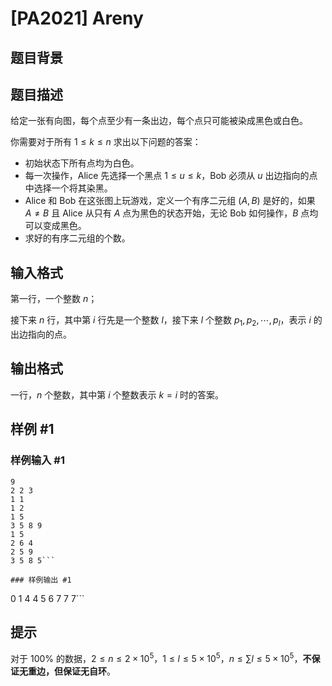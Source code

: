 # [PA2021] Areny

## 题目背景



## 题目描述

给定一张有向图，每个点至少有一条出边，每个点只可能被染成黑色或白色。

你需要对于所有 $1 \leq k \leq n$ 求出以下问题的答案：

- 初始状态下所有点均为白色。
- 每一次操作，Alice 先选择一个黑点 $1 \leq u \leq k$，Bob 必须从 $u$ 出边指向的点中选择一个将其染黑。
- Alice 和 Bob 在这张图上玩游戏，定义一个有序二元组 $(A, B)$ 是好的，如果 $A \neq B$ 且 Alice 从只有 $A$ 点为黑色的状态开始，无论 Bob 如何操作，$B$ 点均可以变成黑色。
- 求好的有序二元组的个数。

## 输入格式

第一行，一个整数 $n$；

接下来 $n$ 行，其中第 $i$ 行先是一个整数 $l$，接下来 $l$ 个整数 $p_1, p_2, \cdots, p_l$，表示 $i$ 的出边指向的点。

## 输出格式

一行，$n$ 个整数，其中第 $i$ 个整数表示 $k = i$ 时的答案。

## 样例 #1

### 样例输入 #1
```
9
2 2 3
1 1
1 2
1 5
3 5 8 9
1 5
2 6 4
2 5 9
3 5 8 5```

### 样例输出 #1

```
0 1 4 4 5 6 7 7 7```

## 提示

对于 $100\%$ 的数据，$2 \leq n \leq 2 \times 10^5$，$1 \leq l \leq 5 \times 10^5$，$n \leq \sum l \leq 5 \times 10^5$，**不保证无重边，但保证无自环**。
